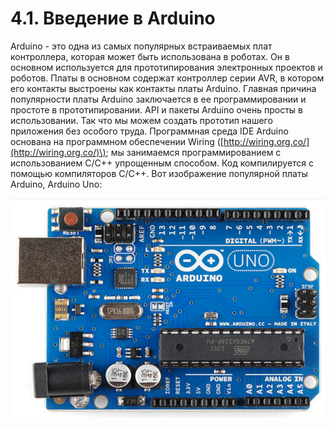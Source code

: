 # 4.1. Введение в Arduino

Arduino - это одна из самых популярных встраиваемых плат контроллера, которая может быть использована в роботах. Он в основном используется для прототипирования электронных проектов и роботов. Платы в основном содержат контроллер серии AVR, в котором его контакты выстроены как контакты платы Arduino. Главная причина популярности платы Arduino заключается в ее программировании и простоте в прототипировании. API и пакеты Arduino очень просты в использовании. Так что мы можем создать прототип нашего приложения без особого труда. Программная среда IDE Arduino основана на программном обеспечении Wiring \([http://wiring.org.co/](http://wiring.org.co/)\); мы занимаемся программированием с использованием C/C++ упрощенным способом. Код компилируется с помощью компиляторов C/C++. Вот изображение популярной платы Arduino, Arduino Uno:

![](../.gitbook/assets/image%20%2824%29.png)



